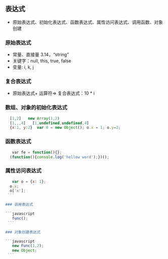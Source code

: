 ## 表达式
 - 原始表达式、初始化表达式、函数表达式、属性访问表达式、调用函数、对象创建

### 原始表达式
 - 常量、直接量 3.14，“string”
 - 关键字：null, this, true, false 
 - 变量: i, k, j
 
### 复合表达式
 - 原始表达式+ 运算符=> 复合表达式：10 * i

### 数组、对象的初始化表达式

  ```javascript
    [1,2]   new Array(1,2)
    [1,,,4]   [1,undefined,undefined,4]
    {x:1, y:2}  var 0 = new Object(); o.x = 1; o.y=2;
  ```
  
### 函数表达式

  ```javascript
    var fe = function(){};
    (function(){console.log('hellow word');})();
  ```
  
### 属性访问表达式

  ```javascript
    var o = {x: 1};
    o.x;
    o['x'];
  ```
  
### 调用表达式

  ```javascript
    func();
  ```
  
### 对象创建表达式

  ```javascript
    new Func(1,2);
    new Object;
  ```



